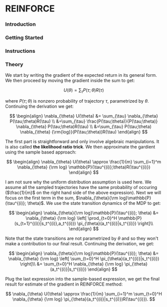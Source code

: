 # REINFORCE

### Introduction


### Getting Started


### Instructions

### Theory
We start by writing the gradient of the expected return in its general form. We then proceed by moving the gradient inside the sum to get:

$$
U(\theta) = \sum_{\tau}P(\tau;\theta)R(\tau)
$$

where $P(\tau;\theta)$ is nonzero probability of trajectory $\tau$, parametrized by $\theta$. Continuing the derivation we get:

$$
\begin{align}
\nabla_{\theta} U(\theta) &= \sum_{\tau} \nabla_{\theta} P(\tau;\theta)R(\tau) \\
&=\sum_{\tau} \frac{P(\tau;\theta)}{P(\tau;\theta)} \nabla_{\theta} P(\tau;\theta)R(\tau) \\
&=\sum_{\tau} P(\tau;\theta) \nabla_{\theta} {\rm{log}}(P(\tau;\theta))R(\tau)
\end{align}
$$


The first part is straightforward and only involve algebraic manipulations. It is also called **the likelihood ratio trick**. We then approximate the gardient using the sample based approach:

$$
\begin{align}
\nabla_{\theta} U(\theta) \approx \frac{1}{m} \sum_{i=1}^m \nabla_{\theta} {\rm log} \mathbb{P}(\tau^{(i)};\theta)R(\tau^{(i)})
\end{align}
$$

I am not sure why the uniform distribution assumption is used here. We assume all the sampled trajectories have the same probability of occuring ($\frac{1}{m}$ on the right hand side of the above expression). Next we will focus on the first term in the sum, $\nabla_{\theta}{\rm log}\mathbb{P}(\tau^{(i)}; \theta)$. We use the state transition dynamics of the MDP to get:

$$
\begin{align}
\nabla_{\theta}{\rm log}\mathbb{P}(\tau^{(i)}; \theta) &= \nabla_{\theta} {\rm log} \left[
    \prod_{t=0}^H \mathbb{P}(s_{t+1}^{(i)}|s_t^{(i)},a_t^{(i)}) \pi_{\theta}(a_t^{(i)}|s_t^{(i)})
\right]\\
\end{align}
$$

Note that the state transitions are not parametrized by $\theta$ and so they won't make a contribution to our final result. Continuing the derivation, we get:

$$
\begin{align}
\nabla_{\theta}{\rm log}\mathbb{P}(\tau^{(i)}; \theta) &= \nabla_{\theta} {\rm log} \left[
    \sum_{t=0}^H \pi_{\theta}(a_t^{(i)}|s_t^{(i)})
\right]\\
&= \sum_{t=0}^H \nabla_{\theta} {\rm log} \pi_{\theta}(a_t^{(i)}|s_t^{(i)})
\end{align}
$$

Plug the last expression into the sample-based expression, we get the final result for estimate of the gradient in REINFORCE method:

$$
\nabla_{\theta} U(\theta) \approx \frac{1}{m} \sum_{i=1}^m \sum_{t=0}^H \nabla_{\theta} {\rm log} \pi_{\theta}(a_t^{(i)}|s_t^{(i)})R(\tau^{(i)}).
$$
